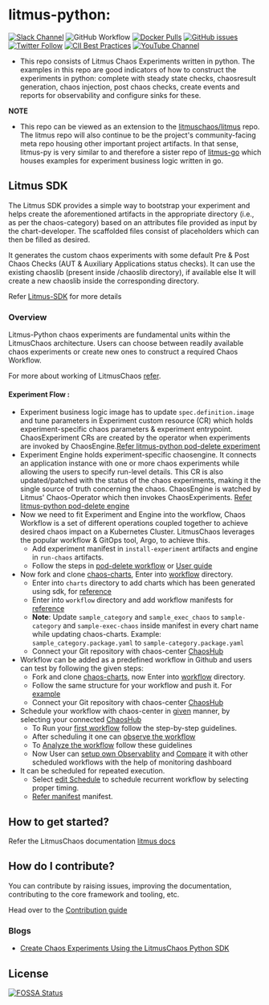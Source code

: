 # litmus-python:

[![Slack Channel](https://img.shields.io/badge/Slack-Join-purple)](https://slack.litmuschaos.io)
![GitHub Workflow](https://github.com/litmuschaos/litmus-python/actions/workflows/push.yml/badge.svg?branch=master)
[![Docker Pulls](https://img.shields.io/docker/pulls/litmuschaos/py-runner.svg)](https://hub.docker.com/r/litmuschaos/py-runner)
[![GitHub issues](https://img.shields.io/github/issues/litmuschaos/litmus-python)](https://github.com/litmuschaos/litmus-python/issues)
[![Twitter Follow](https://img.shields.io/twitter/follow/litmuschaos?style=social)](https://twitter.com/LitmusChaos)
[![CII Best Practices](https://bestpractices.coreinfrastructure.org/projects/5298/badge)](https://bestpractices.coreinfrastructure.org/projects/5298)
[![YouTube Channel](https://img.shields.io/badge/YouTube-Subscribe-red)](https://www.youtube.com/channel/UCa57PMqmz_j0wnteRa9nCaw)
<br>

- This repo consists of Litmus Chaos Experiments written in python. The examples in this repo are good indicators of how to construct the experiments in python: complete with steady state checks, chaosresult generation, chaos injection,
post chaos checks, create events and reports for observability and configure sinks for these.

**NOTE**

- This repo can be viewed as an extension to the [litmuschaos/litmus](https://github.com/litmuschaos/litmus) repo. The litmus repo will also continue to be the project's community-facing meta repo housing other important project artifacts. In that sense, litmus-py is very similar to and therefore a sister repo of [litmus-go](https://github.com/litmuschaos/litmus-go) which houses examples for experiment business logic written in go.

## Litmus SDK

The Litmus SDK provides a simple way to bootstrap your experiment and helps create the aforementioned artifacts in the appropriate directory (i.e., as per the chaos-category) based on an attributes file provided as input by the chart-developer. The scaffolded files consist of placeholders which can then be filled as desired.

It generates the custom chaos experiments with some default Pre & Post Chaos Checks (AUT & Auxiliary Applications status checks). It can use the existing chaoslib (present inside /chaoslib directory), if available else It will create a new chaoslib inside the corresponding directory.

Refer [Litmus-SDK](https://github.com/litmuschaos/litmus-python/blob/master/contribute/developer-guide/README.md) for more details

### Overview

Litmus-Python chaos experiments are fundamental units within the LitmusChaos architecture. Users can choose between readily available chaos experiments or create new ones to construct a required Chaos Workflow.

For more about working of LitmusChaos [refer](https://litmuschaos.github.io/litmus/).

#### Experiment Flow :
 - Experiment business logic image has to update `spec.definition.image` and tune parameters in Experiment custom resource (CR) which holds experiment-specific chaos parameters & experiment entrypoint. ChaosExperiment CRs are created by the operator when experiments are invoked by ChaosEngine.[Refer litmus-python pod-delete experiment](https://github.com/litmuschaos/chaos-charts/blob/master/charts/generic/pod-delete/python/experiment.yaml)
  - Experiment Engine holds experiment-specific chaosengine. It connects an application instance with one or more chaos experiments while allowing the users to specify run-level details. This CR is also updated/patched with the status of the chaos experiments, making it the single source of truth concerning the chaos. ChaosEngine is watched by Litmus' Chaos-Operator which then invokes ChaosExperiments. [Refer litmus-python pod-delete engine](https://github.com/litmuschaos/chaos-charts/blob/master/charts/generic/pod-delete/python/engine.yaml)
  - Now we need to fit Experiment and Engine into the workflow, Chaos Workflow is a set of different operations coupled together to achieve desired chaos impact on a Kubernetes Cluster. LitmusChaos leverages the popular workflow & GitOps tool, Argo, to achieve this. 
    - Add experiment manifest in `install-experiment` artifacts and engine in `run-chaos` artifacts. 
    - Follow the steps in [pod-delete workflow](https://github.com/litmuschaos/chaos-charts/blob/master/workflows/pod-delete/workflow.yaml) or [User guide](https://docs.litmuschaos.io/docs/user-guides/construct-workflow/)
  - Now fork and clone [chaos-charts](https://github.com/litmuschaos/chaos-charts), Enter into [workflow](https://github.com/litmuschaos/chaos-charts/tree/master/workflows) directory.
    - Enter into `charts` directory to add charts which has been generated using sdk, for [reference](https://github.com/litmuschaos/chaos-charts/tree/master/charts/cassandra)
    - Enter into `workflow` directory and add workflow manifests for [reference](https://github.com/litmuschaos/chaos-charts/tree/master/workflows/podtato-head)
    - **Note**: Update `sample_category` and `sample_exec_chaos` to `sample-category` and `sample-exec-chaos` inside manifest in every chart name while updating chaos-charts. Example: `sample_category.package.yaml` to `sample-category.package.yaml`
    - Connect your Git repository with chaos-center [ChaosHub](https://docs.litmuschaos.io/docs/concepts/chaoshub/)
  - Workflow can be added as a predefined workflow in Github and users can test by following the given steps:
    - Fork and clone [chaos-charts](https://github.com/litmuschaos/chaos-charts), now Enter into [workflow](https://github.com/litmuschaos/chaos-charts/tree/master/workflows) directory.
    - Follow the same structure for your workflow and push it. For [example](https://github.com/litmuschaos/chaos-charts/tree/master/workflows/podtato-head)
    - Connect your Git repository with chaos-center [ChaosHub](https://docs.litmuschaos.io/docs/concepts/chaoshub/)
  - Schedule your workflow with chaos-center in [given](https://docs.litmuschaos.io/docs/user-guides/schedule-workflow) manner, by selecting your connected [ChaosHub](https://docs.litmuschaos.io/docs/user-guides/schedule-workflow/#2-choose-a-workflow)
    - To Run your [first workflow](https://docs.litmuschaos.io/docs/getting-started/run-your-first-workflow/) follow the step-by-step guidelines.
    - After scheduling it one can [observe the workflow](https://docs.litmuschaos.io/docs/user-guides/observe-workflow)
    - To [Analyze the workflow](https://docs.litmuschaos.io/docs/user-guides/analyze-workflow/#)  follow these guidelines
    - Now User can [setup own Observablity](https://docs.litmuschaos.io/docs/user-guides/observability-set-up) and [Compare](https://docs.litmuschaos.io/docs/user-guides/comparative-analysis) it with other scheduled workflows with the help of monitoring dashboard
  - It can be scheduled for repeated execution.
    -  Select [edit Schedule](https://docs.litmuschaos.io/docs/user-guides/edit-schedule#3-change-the-schedule) to schedule recurrent workflow by selecting proper timing.
    - [Refer manifest](https://github.com/litmuschaos/chaos-charts/blob/master/workflows/podtato-head/workflow_cron.yaml) manifest.

## How to get started?

Refer the LitmusChaos documentation [litmus docs](https://docs.litmuschaos.io)

## How do I contribute?

You can contribute by raising issues, improving the documentation, contributing to the core framework and tooling, etc.

Head over to the [Contribution guide](CONTRIBUTING.md)


### Blogs
- [Create Chaos Experiments Using the LitmusChaos Python SDK](https://dev.to/oumkale/create-chaos-experiments-using-the-litmuschaos-python-sdk-4492)

## License
[![FOSSA Status](https://app.fossa.io/api/projects/git%2Bgithub.com%2Flitmuschaos%2Flitmus-python.svg?type=large)](https://app.fossa.io/projects/git%2Bgithub.com%2Flitmuschaos%2Flitmus-python?ref=badge_large)
